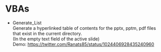 # VBAs
- Generate_List  
  Generate a hyperlinked table of contents for the pptx, pptm, pdf files that exist in the current directory.  
  (In the empty text field of the active slide)  
  Demo: https://twitter.com/Ranats85/status/1024406928435240960
